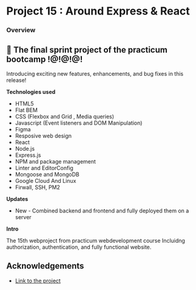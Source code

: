 
# Project 15 : Around Express & React

### Overview


## 🚀 The final sprint project of the practicum bootcamp !@!@!@!

Introducing exciting new features, enhancements, and bug fixes in this release!

**Technologies used**


* HTML5 
* Flat BEM
* CSS (Flexbox and Grid , Media queries)
* Javascript (Event listeners and DOM Manipulation)
* Figma 
* Resposive web design
* React
* Node.js
* Express.js
* NPM and package management
* Linter and EditorConfig
* Mongoose and MongoDB
* Google Cloud And Linux
* Firwall, SSH, PM2

**Updates**

* New - Combined backend and frontend and fully deployed them on a server

**Intro**    
  
The 15th webproject from practicum webdevelopment course
Incluidng authorization, authentication, and fully functional website.

## Acknowledgements

 - [Link to the project](https://alonsachs.mooo.com/)

